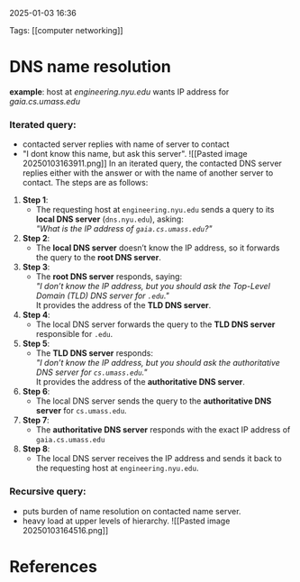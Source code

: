 2025-01-03 16:36


Tags: [[computer networking]]

# DNS name resolution
**example**: host at *engineering.nyu.edu* wants IP address for *gaia.cs.umass.edu*
### Iterated query:
- contacted server replies with name of server to contact
- "I dont know this name, but ask this server".
![[Pasted image 20250103163911.png]]
In an iterated query, the contacted DNS server replies either with the answer or with the name of another server to contact. The steps are as follows:

1. **Step 1**:
    - The requesting host at `engineering.nyu.edu` sends a query to its **local DNS server** (`dns.nyu.edu`), asking:  
        _"What is the IP address of `gaia.cs.umass.edu`?"_
2. **Step 2**:
    - The **local DNS server** doesn’t know the IP address, so it forwards the query to the **root DNS server**.
3. **Step 3**:
    - The **root DNS server** responds, saying:  
        _"I don’t know the IP address, but you should ask the Top-Level Domain (TLD) DNS server for `.edu`."_  
        It provides the address of the **TLD DNS server**.
4. **Step 4**:
    - The local DNS server forwards the query to the **TLD DNS server** responsible for `.edu`.
5. **Step 5**:
    - The **TLD DNS server** responds:  
        _"I don’t know the IP address, but you should ask the authoritative DNS server for `cs.umass.edu`."_  
        It provides the address of the **authoritative DNS server**.
6. **Step 6**:
    - The local DNS server sends the query to the **authoritative DNS server** for `cs.umass.edu`.
7. **Step 7**:
    - The **authoritative DNS server** responds with the exact IP address of `gaia.cs.umass.edu`
8. **Step 8**:
    - The local DNS server receives the IP address and sends it back to the requesting host at `engineering.nyu.edu`.

### Recursive query: 
- puts burden of name resolution on contacted name server.
- heavy load at upper levels of hierarchy.
![[Pasted image 20250103164516.png]]


# References
